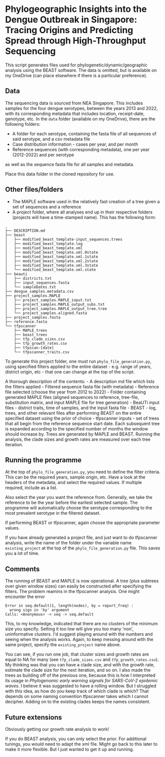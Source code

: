 # Phylogeographic Insights into the Dengue Outbreak in Singapore: Tracing Origins and Predicting Spread through High-Throughput Sequencing

This script generates files used for phylogenetic/dynamic/geographic analysis using the BEAST software. The data is omitted, but is available on my OneDrive (can place elsewhere if there is a particular preference). 

## Data

The sequencing data is sourced from NEA Singapore. This includes samples for the four dengue serotypes, between the years 2013 and 2022, with its corresponding metadata that includes location, receipt-date, genotype, etc. In the `data` folder (available on my OneDrive), there are the following folders:

- A folder for each serotype, containing the fasta file of all sequences of said serotype, and a csv metadata file
- Case distribution information - cases per year, and per month
- Reference sequences (with corresponding metadata), one per year (2012-2022) and per serotype

as well as the sequence fasta file for all samples and metadata.

Place this data folder in the cloned repository for use.

## Other files/folders

- The MAPLE software used in the relatively fast creation of a tree given a set of sequences and a reference
- A project folder, where all analyses end up in their respective folders (projects will have a time-stamped name). This has the following form:

```
.
├── DESCRIPTION.md
├── beast
│   ├── modified_beast_template-input_sequences.trees
│   ├── modified_beast_template.log
│   ├── modified_beast_template.xml
│   ├── modified_beast_template.xml.0state
│   ├── modified_beast_template.xml.1state
│   ├── modified_beast_template.xml.2state
│   ├── modified_beast_template.xml.3state
│   └── modified_beast_template.xml.state
├── beauti
│   ├── districts.txt
│   ├── input_sequences.fasta
│   └── sampleDates.txt
├── dengue_samples.metadata.csv
├── project_samples.MAPLE
│   ├── project_samples.MAPLE_input.txt
│   ├── project_samples.MAPLE_output_subs.txt
│   ├── project_samples.MAPLE_output_tree.tree
│   └── project_samples.aligned.fasta
├── project_samples.fasta
├── reference.fasta
└── tfpscanner
    ├── MAPLE_trees
    ├── beast_trees
    ├── tfp_clade_sizes.csv
    ├── tfp_growth_rates.csv
    ├── tfpscan-[date]
    └── tfpscanner_traits.csv
```
To generate this project folder, one must run `phylo_file_generation.py`, using specified filters applied to the entire dataset - e.g. range of years, district origin, etc - that one can change at the top of the script. 

A thorough description of the contents:
    - A description md file which lists the filters applied
    - Filtered sequence fasta file (with metadata)
    - Reference file selected (choose the year from 2012 to 2022)
    - Folder containing generated MAPLE files (aligned sequences to reference, tree-file, substitution matrix, and input MAPLE file for tree generation)
    - BeaUTi input files - district traits, time of samples, and the input fasta file
    - BEAST - log, trees, and other relevant files after performing BEAST on the entire specified dataset using the prior of choice
    - tfpscanner inputs - set of trees that all begin from the reference sequence start date. Each subsequent tree is expanded according to the specified number of months the window should increase by. Trees are generated by MAPLE and BEAST. Running the analysis, the clade sizes and growth rates are measured over each tree iteration.

## Running the programme

At the top of `phylo_file_generation.py`, you need to define the filter criteria. This can be the required years, sample origin, etc. Have a look at the headers of the metadata, and select the required values. If multiple required, include as a list.

Also select the year you want the reference from. Generally, we take the reference to be the year before the earliest selected sample. The programme will automatically choose the serotype corresponding to the most prevalent serotype in the filtered dataset. 

If performing BEAST or tfpscanner, again choose the appropriate parameter values.

If you have already generated a project file, and just want to do tfpscanner analysis, write the name of the folder under the variable name `existing_project` at the top of the `phylo_file_generation.py` file. This saves you a lot of time. 

## Comments

The running of BEAST and MAPLE is now operational. A tree (plus subtrees over given window sizes) can easily be constructed after specifying the filters. The problem reamins in the tfpscanner analysis. One might encounter the error

```
Error in seq.default(1, length(nodes), by = report_freq) : 
  wrong sign in 'by' argument
Calls: <Anonymous> -> seq -> seq.default
```

This, to my knowledge, indicated that there are no clusters of the minimum size you specify. Setting it too low will give you too many 'non', uninformative clusters. I'd suggest playing around with the numbers and seeing when the analysis works. Again, to keep messing around with the same project, specify the `existing_project` name above.

You can see, if you run one job, that cluster sizes and growth rates are equal to NA for many (see `tfp_clade_sizes.csv` and `tfp_growth_rates.csv`). My thinking was that you can have a clade size, and with the growth rate, estimate the clade size for the next iteration, and so on. I also made the trees as building off of the previous one, because this is how I interpreted its usage in *Phylogenomic early warning signals for SARS-CoV-2 epidemic waves*. I believe it was suggested to have a rolling window. But I struggled with this idea, as how do you keep track of which clade is which? That depends on some naming convention tfpscanner takes which I cannot decipher. Adding on to the existing clades keeps the names consistent.  

## Future extensions

Obviously getting our growth rate analysis to work! 

If you do BEAST analysis, you can only select the prior. For additional tunings, you would need to adapt the xml file. Might go back to this later to make it more flexible. But I just wanted to get it up and running. 


